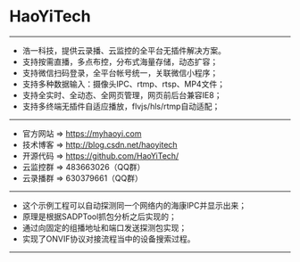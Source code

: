 # HaoYiTech
 ******************************************************
 * 浩一科技，提供云录播、云监控的全平台无插件解决方案。
 * 支持按需直播，多点布控，分布式海量存储，动态扩容；
 * 支持微信扫码登录，全平台帐号统一，关联微信小程序；
 * 支持多种数据输入：摄像头IPC、rtmp、rtsp、MP4文件；
 * 支持全实时、全动态、全网页管理，网页前后台兼容IE8；
 * 支持多终端无插件自适应播放，flvjs/hls/rtmp自动适配；
 ******************************************************
 * 官方网站 => https://myhaoyi.com
 * 技术博客 => http://blog.csdn.net/haoyitech
 * 开源代码 => https://github.com/HaoYiTech/
 * 云监控群 => 483663026（QQ群）
 * 云录播群 => 630379661（QQ群）
 ******************************************************
 * 这个示例工程可以自动探测同一个网络内的海康IPC并显示出来；
 * 原理是根据SADPTool抓包分析之后实现的；
 * 通过向固定的组播地址和端口发送探测包实现；
 * 实现了ONVIF协议对接流程当中的设备搜索过程。
 ******************************************************

